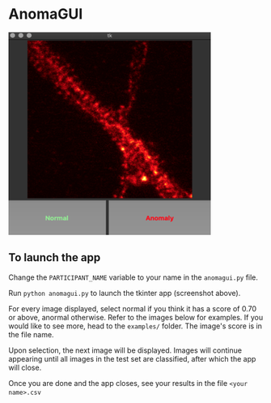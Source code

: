 # AnomaGUI
<img src="https://github.com/fredbeaupre/AnomaGUI/blob/master/anomaguiApp.png" width="400" height="400" margin="auto">

## To launch the app
Change the `PARTICIPANT_NAME` variable to your name in the `anomagui.py` file.  
  
Run `python anomagui.py` to launch the tkinter app (screenshot above).  
  
For every image displayed, select normal if you think it has a score of 0.70 or above, anormal otherwise. Refer to the images below for examples. If you would like to see more, head to the `examples/` folder. The image's score is in the file name.    
  
Upon selection, the next image will be displayed. Images will continue appearing until all images in the test set are classified, after which the app will close.
  
Once you are done and the app closes, see your results in the file `<your name>.csv`




